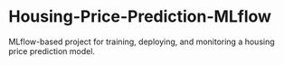 # Housing-Price-Prediction-MLflow
MLflow-based project for training, deploying, and monitoring a housing price prediction model.
